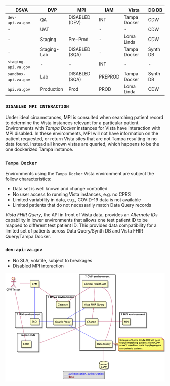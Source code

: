 | DSVA                 | DVP         | MPI            | IAM     | Vista        | DQ DB    |
|----------------------|-------------|----------------|---------|--------------|----------|
| `dev-api.va.gov`     | QA          | DISABLED (DEV) | INT     | Tampa Docker | CDW      |
| -                    | UAT         |                | -       | -            | CDW      |
| -                    | Staging     | Pre-Prod       | -       | Loma Linda   | CDW      |
| -                    | Staging-Lab | DISABLED (SQA) | -       | Tampa Docker | Synth DB |
| `staging-api.va.gov` | -           | -              | INT     | -            | -        |
| `sandbox-api.va.gov` | Lab         | DISABLED (SQA) | PREPROD | Tampa Docker | Synth DB |
| `api.va.gov`         | Production  | Prod           | PROD    | Loma Linda   | CDW      |

### `DISABLED MPI INTERACTION`

Under ideal circumstances, MPI is consulted when searching patient record to determine the Vista instances relevant for
a particular patient. Environments with _Tampa Docker_ instances for Vista have interaction with MPI disabled. In these
environments, MPI will not have information on the patient requested, or return Vista sites that are not Tampa resulting
in no data found. Instead all known vistas are queried, which happens to be the one dockerized Tampa
instance.

### `Tampa Docker`
Environments using the `Tampa Docker` Vista environment are subject the follow characteristics:
- Data set is well known and change controlled
- No user access to running Vista instances, e.g. no CPRS
- Limited variability in data, e.g., COVID-19 data is not available
- Limited patients that do not necessarily match Data Query records

_Vista FHIR Query_, the API in front of Vista data, provides an _Alternate IDs_ capability in lower environments that allows one test patient ID to be mapped to different test patient ID. This provides data compatibility for a limited set of patients across Data Query/Synth DB and Vista FHIR Query/Tampa Docker. 

### `dev-api-va.gov`

- No SLA, volatile, subject to breakages
- Disabled MPI interaction



![environments](src/plantuml/environments.png)